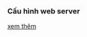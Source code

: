 
### Cấu hình web server 

[xem thêm](https://github.com/ctnguyenvn/sysadmin_level1/tree/master/Task32_CentOS6_LAMP_And_WordPress#5)

